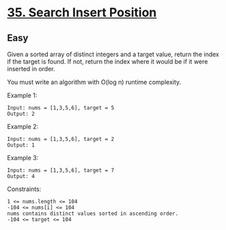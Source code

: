 # [35. Search Insert Position](https://leetcode.com/problems/search-insert-position/)

## Easy

Given a sorted array of distinct integers and a target value, return the index if the target is found. If not, return the index where it would be if it were inserted in order.

You must write an algorithm with O(log n) runtime complexity.

 

Example 1:
```
Input: nums = [1,3,5,6], target = 5
Output: 2
```
Example 2:
```
Input: nums = [1,3,5,6], target = 2
Output: 1
```
Example 3:
```
Input: nums = [1,3,5,6], target = 7
Output: 4
 ```

Constraints:
```
1 <= nums.length <= 104
-104 <= nums[i] <= 104
nums contains distinct values sorted in ascending order.
-104 <= target <= 104
```
